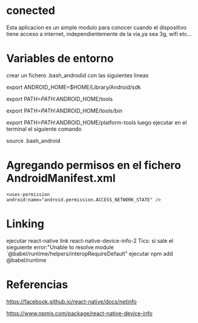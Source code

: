# conected
Esta aplicacion es un simple modulo para conocer cuando el dispositivo tiene acceso a internet, independientemente de la via,ya sea 3g, wifi etc...
# Variables de entorno
crear un fichero .bash_androdid con las siguientes lineas

export ANDROID_HOME=$HOME/Library/Android/sdk

export PATH=$PATH:$ANDROID_HOME/tools

export PATH=$PATH:$ANDROID_HOME/tools/bin

export PATH=$PATH:$ANDROID_HOME/platform-tools
luego ejecutar en el terminal el siguiente comando

source .bash_android
# Agregando permisos en el fichero AndroidManifest.xml

    <uses-permission android:name="android.permission.ACCESS_NETWORK_STATE" />


# Linking 
ejecutar react-native link react-native-device-info-2
Tics:  si sale el sieguiente error:"Unable to resolve module `@babel/runtime/helpers/interopRequireDefault" 
ejecutar npm add @babel/runtime
# Referencias
https://facebook.github.io/react-native/docs/netinfo

https://www.npmjs.com/package/react-native-device-info
